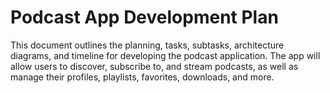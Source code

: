 # Podcast App Development Plan

This document outlines the planning, tasks, subtasks, architecture diagrams, and timeline for developing the podcast application. The app will allow users to discover, subscribe to, and stream podcasts, as well as manage their profiles, playlists, favorites, downloads, and more.

